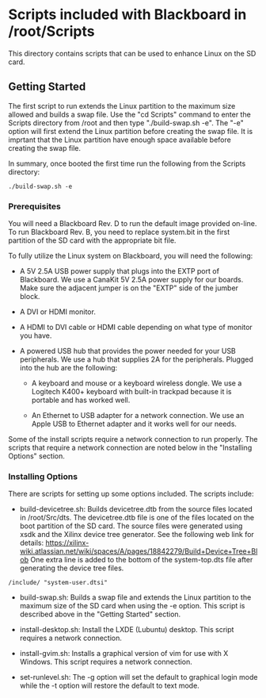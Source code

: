 # Scripts included with Blackboard in /root/Scripts

This directory contains scripts that can be used to enhance Linux on the SD card.  

## Getting Started

The first script to run extends the Linux partition to the maximum size allowed and builds a swap file.  Use the "cd Scripts" command to enter the Scripts directory from /root and then type "./build-swap.sh -e".  The "-e" option will first extend the Linux partition before creating the swap file.  It is imprtant that the Linux partition have enough space available before creating the swap file.

In summary, once booted the first time run the following from the Scripts directory:

```
./build-swap.sh -e
```

### Prerequisites

You will need a Blackboard Rev. D to run the default image provided on-line.  To run Blackboard Rev. B, you need to replace system.bit in the first partition of the SD card with the appropriate bit file.

To fully utilize the Linux system on Blackboard, you will need the following:

 * A 5V 2.5A USB power supply that plugs into the EXTP port of Blackboard.  We use a CanaKit 5V 2.5A power supply for our boards.  Make sure the adjacent jumper is on the "EXTP" side of the jumber block.

 * A DVI or HDMI monitor.

 * A HDMI to DVI cable or HDMI cable depending on what type of monitor you have.

 * A powered USB hub that provides the power needed for your USB peripherals.  We use a hub that supplies 2A for the peripherals.  Plugged into the hub are the following:

   * A keyboard and mouse or a keyboard wireless dongle.  We use a Logitech K400+ keyboard with built-in trackpad because it is portable and has worked well.

   * An Ethernet to USB adapter for a network connection.  We use an Apple USB to Ethernet adapter and it works well for our needs.

Some of the install scripts require a network connection to run properly.  The scripts that require a network connection are noted below in the "Installing Options" section.


### Installing Options

There are scripts for setting up some options included.  The scripts include:

 * build-devicetree.sh: Builds devicetree.dtb from the source files located in /root/Src/dts.  The devicetree.dtb file is one of the files located on the boot partition of the SD card.  The source files were generated using xsdk and the Xilinx device tree generator.  See the following web link for details: https://xilinx-wiki.atlassian.net/wiki/spaces/A/pages/18842279/Build+Device+Tree+Blob  One extra line is added to the bottom of the system-top.dts file after generating the device tree files.

```
/include/ "system-user.dtsi"
```

 * build-swap.sh: Builds a swap file and extends the Linux partition to the maximum size of the SD card when using the -e option.  This script is described above in the "Getting Started" section.

 * install-desktop.sh: Install the LXDE (Lubuntu) desktop.  This script requires a network connection.

 * install-gvim.sh: Installs a graphical version of vim for use with X Windows.  This script requires a network connection.

 * set-runlevel.sh: The -g option will set the default to graphical login mode while the -t option will restore the default to text mode.

